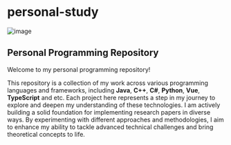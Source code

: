 # personal-study

![image](https://github.com/user-attachments/assets/f9e8b0cb-83d1-45ad-9e25-670af4cb1045)

## **Personal Programming Repository**

Welcome to my personal programming repository! 

This repository is a collection of my work across various programming languages and frameworks, including **Java**, **C++**, **C#**, **Python**, **Vue**, **TypeScript** and etc.
Each project here represents a step in my journey to explore and deepen my understanding of these technologies.
I am actively building a solid foundation for implementing research papers in diverse ways. By experimenting with different approaches and methodologies, I aim to enhance my ability to tackle advanced technical challenges and bring theoretical concepts to life.
